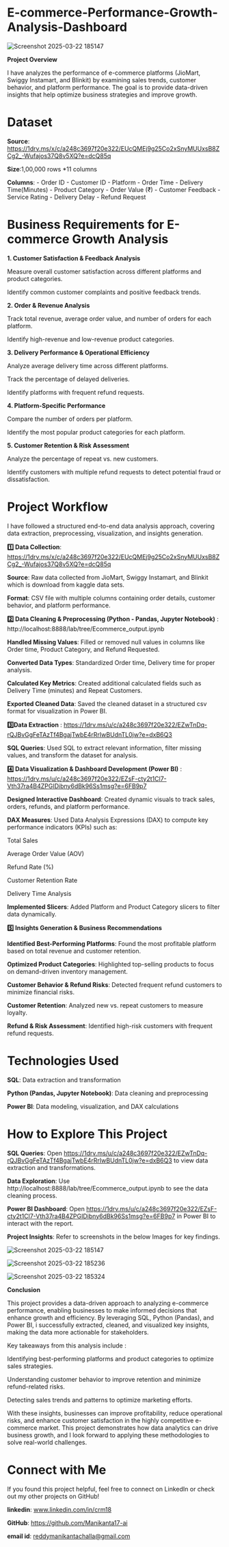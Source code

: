 # E-commerce-Performance-Growth-Analysis-Dashboard

![Screenshot 2025-03-22 185147](https://github.com/user-attachments/assets/c6eff50e-fc37-4e1b-9ff8-acc4e7ebdb4e)

**Project Overview**

I have analyzes the performance of e-commerce platforms (JioMart, Swiggy Instamart, and Blinkit) by examining sales trends, customer behavior, and platform performance. The goal is to provide data-driven insights that help optimize business strategies and improve growth.

# Dataset
**Source**: https://1drv.ms/x/c/a248c3697f20e322/EUcQMEj9g25Co2xSnyMUUxsB8ZCg2_-Wufajos37Q8v5XQ?e=dcQ85q

**Size**:1,00,000 rows *11 columns

**Columns**:
     - Order ID 
     - Customer ID
     - Platform
      - Order Time 
    -  Delivery Time(Minutes)
    -  Product Category 
    -  Order Value (₹)
    -  Customer Feedback
    -  Service Rating
    -  Delivery Delay
    -  Refund Request

# Business Requirements for E-commerce Growth Analysis

**1. Customer Satisfaction & Feedback Analysis**
   
Measure overall customer satisfaction across different platforms and product categories.

Identify common customer complaints and positive feedback trends.

**2. Order & Revenue Analysis**

Track total revenue, average order value, and number of orders for each platform.

Identify high-revenue and low-revenue product categories.

**3. Delivery Performance & Operational Efficiency**

Analyze average delivery time across different platforms.

Track the percentage of delayed deliveries.

Identify platforms with frequent refund requests.

**4. Platform-Specific Performance**

Compare the number of orders per platform.

Identify the most popular product categories for each platform.

**5. Customer Retention & Risk Assessment**

Analyze the percentage of repeat vs. new customers.

Identify customers with multiple refund requests to detect potential fraud or dissatisfaction.


# Project Workflow

I have followed a structured end-to-end data analysis approach, covering data extraction, preprocessing, visualization, and insights generation.

**1️⃣ Data Collection**:  https://1drv.ms/x/c/a248c3697f20e322/EUcQMEj9g25Co2xSnyMUUxsB8ZCg2_-Wufajos37Q8v5XQ?e=dcQ85q

**Source**: Raw data collected from JioMart, Swiggy Instamart, and Blinkit which is download from kaggle data sets.

**Format**: CSV file with multiple columns containing order details, customer behavior, and platform performance.


**2️⃣ Data Cleaning & Preprocessing (Python - Pandas, Jupyter Notebook)** : http://localhost:8888/lab/tree/Ecommerce_output.ipynb

**Handled Missing Values**: Filled or removed null values in columns like Order time, Product Category, and Refund Requested.

**Converted Data Types**: Standardized Order time, Delivery time for proper analysis.

**Calculated Key Metrics**: Created additional calculated fields such as Delivery Time (minutes) and Repeat Customers.

**Exported Cleaned Data**: Saved the cleaned dataset in a structured csv format for visualization in Power BI.


**3️⃣Data Extraction** : https://1drv.ms/u/c/a248c3697f20e322/EZwTnDq-rQJBvGgFeTAzTf4BgajTwbE4rRrIwBUdnTL0jw?e=dxB6Q3

**SQL Queries**: Used SQL to extract relevant information, filter missing values, and transform the dataset for analysis.


**4️⃣ Data Visualization & Dashboard Development (Power BI)** : https://1drv.ms/u/c/a248c3697f20e322/EZsF-cty2t1Cl7-Vth37ra4B4ZPGIDibny6dBk96Ss1msg?e=6FB9p7

**Designed Interactive Dashboard**: Created dynamic visuals to track sales, orders, refunds, and platform performance.

**DAX Measures**: Used Data Analysis Expressions (DAX) to compute key performance indicators (KPIs) such as:

Total Sales

Average Order Value (AOV)

Refund Rate (%)

Customer Retention Rate

Delivery Time Analysis

**Implemented Slicers**: Added Platform and Product Category slicers to filter data dynamically.


**5️⃣ Insights Generation & Business Recommendations**

**Identified Best-Performing Platforms**: Found the most profitable platform based on total revenue and customer retention.

**Optimized Product Categories**: Highlighted top-selling products to focus on demand-driven inventory management.

**Customer Behavior & Refund Risks**: Detected frequent refund customers to minimize financial risks.

**Customer Retention**: Analyzed new vs. repeat customers to measure loyalty.

**Refund & Risk Assessment**: Identified high-risk customers with frequent refund requests.

# Technologies Used

**SQL**: Data extraction and transformation

**Python (Pandas, Jupyter Notebook)**: Data cleaning and preprocessing

**Power BI**: Data modeling, visualization, and DAX calculations



# How to Explore This Project

**SQL Queries**: Open https://1drv.ms/u/c/a248c3697f20e322/EZwTnDq-rQJBvGgFeTAzTf4BgajTwbE4rRrIwBUdnTL0jw?e=dxB6Q3
 to view data extraction and transformations.

**Data Exploration**: Use http://localhost:8888/lab/tree/Ecommerce_output.ipynb to see the data cleaning process.

**Power BI Dashboard**: Open  https://1drv.ms/u/c/a248c3697f20e322/EZsF-cty2t1Cl7-Vth37ra4B4ZPGIDibny6dBk96Ss1msg?e=6FB9p7 in Power BI to interact with the report.

**Project Insights**: Refer to screenshots in the below Images  for key findings.

![Screenshot 2025-03-22 185147](https://github.com/user-attachments/assets/c6eff50e-fc37-4e1b-9ff8-acc4e7ebdb4e)

![Screenshot 2025-03-22 185236](https://github.com/user-attachments/assets/e60ed9c6-ef24-45a9-a357-be9c9798cbc0)

![Screenshot 2025-03-22 185324](https://github.com/user-attachments/assets/29998517-a34d-4c89-aec3-950d4377f7ea)

**Conclusion**

This project provides a data-driven approach to analyzing e-commerce performance, enabling businesses to make informed decisions that enhance growth and efficiency. By leveraging SQL, Python (Pandas), and Power BI, i successfully extracted, cleaned, and visualized key insights, making the data more actionable for stakeholders.

Key takeaways from this analysis include :

Identifying best-performing platforms and product categories to optimize sales strategies.

Understanding customer behavior to improve retention and minimize refund-related risks.

Detecting sales trends and  patterns to optimize marketing efforts.


With these insights, businesses can improve profitability, reduce operational risks, and enhance customer satisfaction in the highly competitive e-commerce market. This project demonstrates how data analytics can drive business growth, and I look forward to applying these methodologies to solve real-world challenges. 

# Connect with Me

If you found this project helpful, feel free to connect on LinkedIn or check out my other projects on GitHub!

**linkedin**: www.linkedin.com/in/crm18

**GitHub**: https://github.com/Manikanta17-ai

**email id**: reddymanikantachalla@gmail.com

